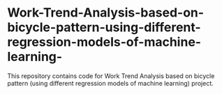 # Work-Trend-Analysis-based-on-bicycle-pattern-using-different-regression-models-of-machine-learning-
This repository contains code for Work Trend Analysis based on bicycle pattern (using different regression models of machine learning) project.